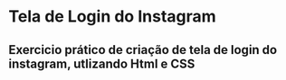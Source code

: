 # Tela de Login do Instagram 

## Exercicio prático de criação de tela de login do instagram, utlizando Html e CSS



